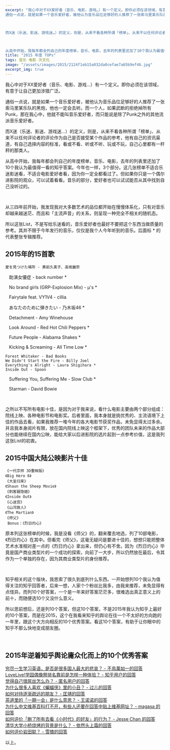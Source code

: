 ```yaml
---
excerpt: "我心中对于XX爱好者（音乐、电影、游戏…）有一个定义。即你必须在该领域，有意于让自己更加涉猎广泛。<br>
通俗一点说，就是如果一个音乐爱好者，被他认为音乐品位足够好的人推荐了一张索马里某乐队的黑炮，他也一定会去听。而一个人，如果武断的拒绝掉所有Punk，那在我心中，他就不能叫音乐爱好者，而只能说是除了Punk之外的其他流派音乐爱好者。



而X迷（乐迷、影迷、游戏迷…）的定义，则是，从来不看各种所谓「榜单」、从来不以任何评论者的评论作为自己是否接受某个作品的参考，他有自己的资讯渠道，有自己选择内容的标准，看或不看、听或不听、玩或不玩，自己心里都有一杆秤的那类人。



从高中开始，我每年都会列自己的年度榜单，音乐、电影，去年的列表里还加了10个我认为最值得一看的知乎答案。今年也一样，3个部分。这几张榜单不适合乐迷影迷看，不适合电影爱好者看，因为你一定全都看过了。但如果你只是一个偶尔进影院的观众，可以试着看看。音乐的部分，爱好者也可以试试能否从其中找到自己没听过的。"
title: "2015 年度 TOPs"
tags: 音乐 电影 次文化
image: "/assets/images/2015/2124f1eb15a032da0cefae7a65b9ef46.jpg"
excerpt_img: true
---
```


我心中对于XX爱好者（音乐、电影、游戏…）有一个定义。即你必须在该领域，有意于让自己更加涉猎广泛。

通俗一点说，就是如果一个音乐爱好者，被他认为音乐品位足够好的人推荐了一张索马里某乐队的黑炮，他也一定会去听。而一个人，如果武断的拒绝掉所有Punk，那在我心中，他就不能叫音乐爱好者，而只能说是除了Punk之外的其他流派音乐爱好者。

而X迷（乐迷、影迷、游戏迷…）的定义，则是，从来不看各种所谓「榜单」、从来不以任何评论者的评论作为自己是否接受某个作品的参考，他有自己的资讯渠道，有自己选择内容的标准，看或不看、听或不听、玩或不玩，自己心里都有一杆秤的那类人。

从高中开始，我每年都会列自己的年度榜单，音乐、电影，去年的列表里还加了10个我认为最值得一看的知乎答案。今年也一样，3个部分。这几张榜单不适合乐迷影迷看，不适合电影爱好者看，因为你一定全都看过了。但如果你只是一个偶尔进影院的观众，可以试着看看。音乐的部分，爱好者也可以试试能否从其中找到自己没听过的。

<br>

从三四年前开始，我发现我对大多数艺术的品位都开始在慢慢体系化，只有对音乐却越来越迷茫、而且和「主流声音」的关系，则呈现一种完全不相关的随机态。

所以这张List，不是写给乐迷看的，音乐爱好者也最好不要把这个东西当做质量的参考。其并不限于今年发行的音乐，仅仅是我个人今年听到的音乐。后面标 * 的代表整张专辑推荐。

## 2015年的15首歌

    愛を見つけた場所 - 黄前久美子、高坂麗奈
    
    助演女優症 - back number *
    
    No brand girls (GRP-Explosion Mix) - μ's *
    
    Fairytale feat. VY1V4 - cillia
    
    あなたのために弾きたい - 乃木坂46 *
    
    Detachment - Amy Winehouse
    
    Look Around - Red Hot Chili Peppers *
    
    Future People - Alabama Shakes *
    
    Kicking & Screaming - All Time Low * 
    
    Forest Whitaker - Bad Books
    We Didn't Start the Fire - Billy Joel
    Everything's Alright - Laura Shigihara *  
    Inside Out - Spoon
    
    Suffering You, Suffering Me - Slow Club *
    
    Starman - David Bowie

<br>

之所以不写所有电影十佳，是因为对于我来说，看什么电影主要由两个部分组成：院线上映、各种电影节和电影奖。后者里面，我本身就是挑优秀的、主流语境下上佳的作品去看，如果我推荐一堆今年的各大电影节获奖作品，未免显得太过多余。并且我本身阅片有限，放在国内院线上映这个框架下，优秀的团队未来的作品大部分也能继续在国内公映，能给大家以后进影院的选片起到一点参考价值，这是我列这张List的初衷。

## 2015中国大陆公映影片十佳

    《一代宗师 3D重映版》
    《Big Hero 6》
    《大圣归来》
    《Shaun the Sheep Movie》
    《刺客聂隐娘》
    《Inside Out》
    《心迷宫》
    《山河故人》
    《The Martian》
    《师父》
     Bonus：《烈日灼心》

原本列这张榜单的时候，我是没看《师父》的，翻来覆去地选，列了10部电影，《烈日灼心》在其中。但看完《师父》，这毫无疑问是要进十佳的，想想只能把整体艺术水准相对差一点的《烈日灼心》拿出来，但仍心有不舍。因为《烈日灼心》毕竟是国产商业类型片的一个成功的探索，向前了一大步，所以仍然放在最后，令其作为一个单独的存在，因为其商业类型片的身份推荐。

<br>

知乎相关的这个版块，我思索了很久到底列什么东西。一开始想列10个我认为值得关注的知乎回答者，后来一想，人家个个粉丝比我多，由我来推荐，未免显得有点怪异。而列10个好答案，一个是一年来好答案茫茫多，很难选出真正意义上的前十，而随便选10个又没什么意义。

所以思前想后，还是列10个答案，但这10个答案，不是2015年我认为知乎上最好的10个答案，而是在2015，这个在我看来知乎的舆论在往一个不太好的方向跑的一年里，跟这个大方向相反的10个优秀答案。看这10个答案，有助于让你眼中的知乎不那么快地变成朋友圈。

<br>

## 2015年逆着知乎舆论庸众化而上的10个优秀答案

[穷尽一生学习英语，是否是很多国人最大的悲哀？ - 不鳥萬如一的回答](http://www.zhihu.com/question/34587157/answer/62698542)<br>
[LoveLive!学园偶像祭排名靠前是怎样一种体验？ - 知乎用户的回答](https://www.zhihu.com/question/28056009/answer/70638838)<br>
[觉得自己很屌丝怎么办？ - 匿名用户的回答](http://zhihu.com/question/30477897/answer/48678093)<br>
[为什么很多人喜欢《蝙蝠侠》里的小丑？ - 过儿的回答](http://zhihu.com/question/26744566/answer/46188779)<br>
[如何对待逐渐疏远的朋友？ - 匡靖的回答](http://zhihu.com/question/29129681/answer/43399822)<br>
[茶道里的「一期一会」是什么意思？ - 王诺诺的回答](http://zhihu.com/question/20061540/answer/38954328)<br>
[为什么中文维基百科打不开，有些人还要在回答中贴上维基网址？ - magasa 的回答](https://zhihu.com/question/36096053/answer/66130887)<br>
[如何评价「删了所有去看《小时代》的好友」的行为？ - Jesse Chan 的回答](https://www.zhihu.com/question/32074954/answer/54561083)<br>
[清华大学小桥烧烤的背景是什么？ - 依然头上霜的回答](http://zhihu.com/question/37409261/answer/72564674)<br>
[如何评价岩田聪？ - 雪猹的回答](http://zhihu.com/question/32156151/answer/54916208)

以上。
